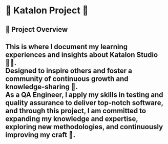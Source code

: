# 🌟 Katalon Project 🌟

## 🚀 Project Overview

This is where I document my learning experiences and insights about Katalon Studio 🧑‍💻.  
Designed to inspire others and foster a community of continuous growth and knowledge-sharing 🙌.  
As a QA Engineer, I apply my skills in testing and quality assurance to deliver top-notch software, and through this project, I am committed to expanding my knowledge and expertise, exploring new methodologies, and continuously improving my craft 📝.  
---
